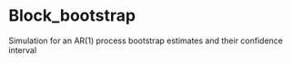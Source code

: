# Block_bootstrap
Simulation for an AR(1) process bootstrap estimates and their confidence interval
